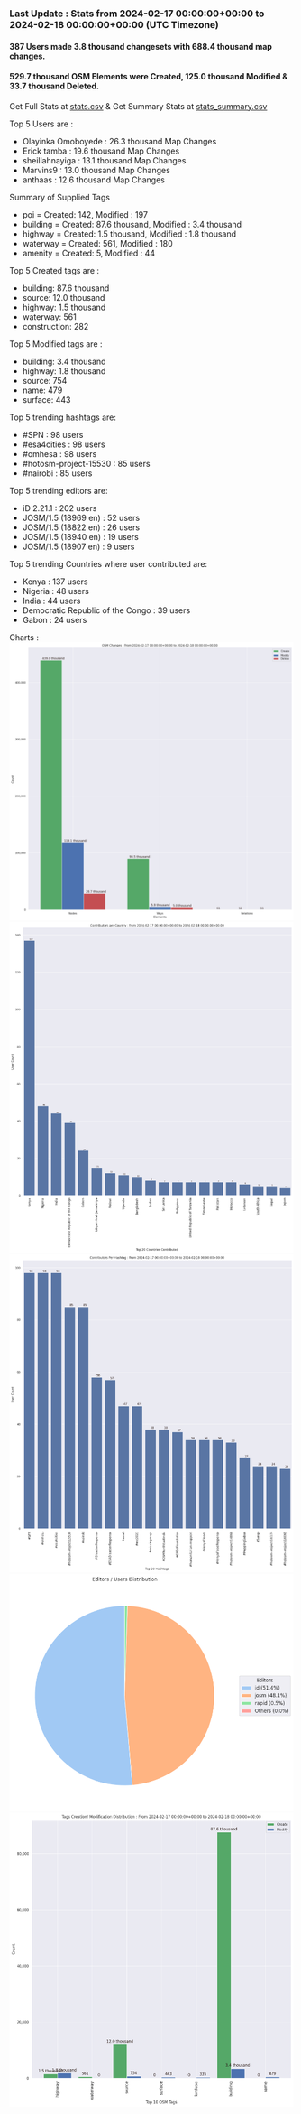 ### Last Update : Stats from 2024-02-17 00:00:00+00:00 to 2024-02-18 00:00:00+00:00 (UTC Timezone)

#### 387 Users made 3.8 thousand changesets with 688.4 thousand map changes.
#### 529.7 thousand OSM Elements were Created, 125.0 thousand Modified & 33.7 thousand Deleted.
Get Full Stats at [stats.csv](/stats/hotosm/Daily/stats.csv)
 & Get Summary Stats at [stats_summary.csv](/stats/hotosm/Daily/stats_summary.csv)

Top 5 Users are : 
- Olayinka Omoboyede : 26.3 thousand Map Changes
- Erick tamba : 19.6 thousand Map Changes
- sheillahnayiga : 13.1 thousand Map Changes
- Marvins9 : 13.0 thousand Map Changes
- anthaas : 12.6 thousand Map Changes

Summary of Supplied Tags
- poi = Created: 142, Modified : 197
- building = Created: 87.6 thousand, Modified : 3.4 thousand
- highway = Created: 1.5 thousand, Modified : 1.8 thousand
- waterway = Created: 561, Modified : 180
- amenity = Created: 5, Modified : 44


Top 5 Created tags are :
- building: 87.6 thousand
- source: 12.0 thousand
- highway: 1.5 thousand
- waterway: 561
- construction: 282


Top 5 Modified tags are :
- building: 3.4 thousand
- highway: 1.8 thousand
- source: 754
- name: 479
- surface: 443


Top 5 trending hashtags are:
- #SPN : 98 users
- #esa4cities : 98 users
- #omhesa : 98 users
- #hotosm-project-15530 : 85 users
- #nairobi : 85 users


Top 5 trending editors are:
- iD 2.21.1 : 202 users
- JOSM/1.5 (18969 en) : 52 users
- JOSM/1.5 (18822 en) : 26 users
- JOSM/1.5 (18940 en) : 19 users
- JOSM/1.5 (18907 en) : 9 users


Top 5 trending Countries where user contributed are:
- Kenya : 137 users
- Nigeria : 48 users
- India : 44 users
- Democratic Republic of the Congo : 39 users
- Gabon : 24 users


 Charts : 
![Alt text](./stats_osm_changes.png) 
![Alt text](./stats_users_per_country.png) 
![Alt text](./stats_users_per_hashtag.png) 
![Alt text](./stats_editors_pie_chart.png) 
![Alt text](./stats_tags.png) 
